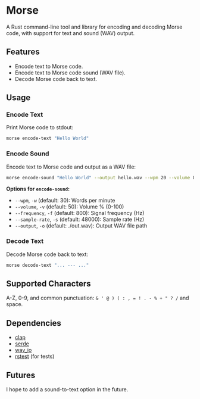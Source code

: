 # Morse

A Rust command-line tool and library for encoding and decoding Morse code, with support for text and sound (WAV) output.

## Features

- Encode text to Morse code.
- Encode text to Morse code sound (WAV file).
- Decode Morse code back to text.

## Usage

### Encode Text

Print Morse code to stdout:

```sh
morse encode-text "Hello World"
```

### Encode Sound

Encode text to Morse code and output as a WAV file:

```sh
morse encode-sound "Hello World" --output hello.wav --wpm 20 --volume 80 --frequency 700 --sample-rate 44100
```

**Options for `encode-sound`:**
- `--wpm`, `-w` (default: 30): Words per minute
- `--volume`, `-v` (default: 50): Volume % (0-100)
- `--frequency`, `-f` (default: 800): Signal frequency (Hz)
- `--sample-rate`, `-s` (default: 48000): Sample rate (Hz)
- `--output`, `-o` (default: ./out.wav): Output WAV file path

### Decode Text

Decode Morse code back to text:

```sh
morse decode-text "... --- ..."
```

## Supported Characters

A-Z, 0-9, and common punctuation: `& ' @ ) ( : , = ! . - % + " ? /` and space.

## Dependencies

- [clap](https://crates.io/crates/clap)
- [serde](https://crates.io/crates/serde)
- [wav_io](https://crates.io/crates/wav_io)
- [rstest](https://crates.io/crates/rstest) (for tests)

## Futures

I hope to add a sound-to-text option in the future.